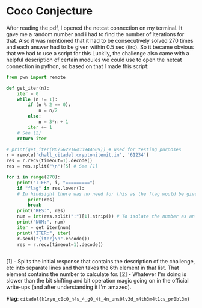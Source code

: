 # Coco Conjecture

After reading the pdf, I opened the netcat connection on my terminal. It gave me a random number and i had to find the number of iterations for that. Also it was mentioned that it had to be consecutively solved 270 times and each answer had to be given within 0.5 sec (iirc). So it became obvious that we had to use a script for this
Luckily, the challenge also came with a helpful description of certain modules we could use to open the netcat connection in python, so based on that I made this script:

```python
from pwn import remote

def get_iter(n):
    iter = 0
    while (n != 1):
        if (n % 2 == 0):
            n = n/2
        else:
            n = 3*n + 1
        iter += 1
	# See [2]
    return iter 

# print(get_iter(867562916433944609)) # used for testing purposes
r = remote('chall_citadel.cryptonitemit.in', '61234')
res = r.recv(timeout=1).decode()
res = res.split("\n")[5] # See [1]

for i in range(270):
    print("ITER", i, "=========")
    if "flag" in res.lower(): 
    # In hindsight there was no need for this as the flag would be given after exactly 270 iterations, but yeah.
        print(res)
        break
    print("RES:", res)
    num = int(res.split(":")[1].strip()) # To isolate the number as an int from the response
    print("NUM:", num)
    iter = get_iter(num)
    print("ITER:", iter)
    r.send("{iter}\n".encode())
    res = r.recv(timeout=1).decode()
    
```

\[1] - Splits the initial response that contains the description of the challenge, etc into separate lines and then takes the 6th element in that list. That element contains the number to calculate for.
\[2] - Whatever I'm doing is slower than the bit shifting and bit operation magic going on in the official write-ups (and after understanding it I'm amazed).

**Flag**: `citadel{k1ryu_c0c0_h4s_4_g0_4t_4n_uns0lv3d_m4th3m4t1cs_pr0bl3m}`